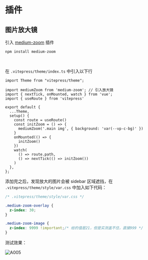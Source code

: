 # 插件


## 图片放大镜
引入 [medium-zoom](https://github.com/francoischalifour/medium-zoom) 插件
```sh
npm install medium-zoom
```
<br>

在 `.vitepress/theme/index.ts` 中引入以下行
```ts{3-5,9-21}
import Theme from "vitepress/theme";

import mediumZoom from 'medium-zoom'; // 引入放大镜
import { nextTick, onMounted, watch } from 'vue';
import { useRoute } from 'vitepress'

export default {
  ...Theme,
  setup() {
    const route = useRoute()
    const initZoom = () => {
      mediumZoom('.main img', { background: 'var(--vp-c-bg)' })
    }
    onMounted(() => {
      initZoom()
    })
    watch(
      () => route.path,
      () => nextTick(() => initZoom())
    )
  },
};
```
添加完之后，发现放大的图片会被 sidebar 区域遮挡，在 `.vitepress/theme/style/var.css` 中加入如下代码：
```css
/* .vitepress/theme/style/var.css */

.medium-zoom-overlay {
  z-index: 30;
}

.medium-zoom-image {
  z-index: 9999 !important;/* 给的值是21，但是实测盖不住，直接999 */
}
```

测试效果：

![A005](https://cdn.jsdelivr.net/gh/Leonardo-tao/PicGo/img/A005.jpg)